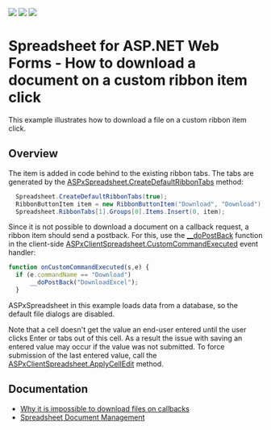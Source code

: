 <!-- default badges list -->
![](https://img.shields.io/endpoint?url=https://codecentral.devexpress.com/api/v1/VersionRange/134059990/18.1.10%2B)
[![](https://img.shields.io/badge/Open_in_DevExpress_Support_Center-FF7200?style=flat-square&logo=DevExpress&logoColor=white)](https://supportcenter.devexpress.com/ticket/details/T623622)
[![](https://img.shields.io/badge/📖_How_to_use_DevExpress_Examples-e9f6fc?style=flat-square)](https://docs.devexpress.com/GeneralInformation/403183)
<!-- default badges end -->
# Spreadsheet for ASP.NET Web Forms - How to download a document on a custom ribbon item click

This example illustrates how to download a file on a custom ribbon item click.

## Overview

The item is added in code behind to the existing ribbon tabs. The tabs are generated by the [ASPxSpreadsheet.CreateDefaultRibbonTabs](https://docs.devexpress.com/AspNet/DevExpress.Web.ASPxSpreadsheet.ASPxSpreadsheet.CreateDefaultRibbonTabs(System.Boolean)) method:

```cs
  Spreadsheet.CreateDefaultRibbonTabs(true);
  RibbonButtonItem item = new RibbonButtonItem("Download", "Download");
  Spreadsheet.RibbonTabs[1].Groups[0].Items.Insert(0, item);
```

Since it is not possible to download a document on a callback request, a ribbon item should send a postback. For this, use the [__doPostBack](https://www.codeproject.com/Articles/667531/doPostBack-function) function in the client-side [ASPxClientSpreadsheet.CustomCommandExecuted](https://docs.devexpress.com/AspNet/js-ASPxClientSpreadsheet.CustomCommandExecuted) event handler:

```js
function onCustomCommandExecuted(s,e) {
  if (e.commandName == "Download") 
      __doPostBack("DownloadExcel");
  }
```

ASPxSpreadsheet in this example loads data from a database, so the default file dialogs are disabled.

Note that a cell doesn't get the value an end-user entered until the user clicks Enter or tabs out of this cell. As a result the issue with saving an entered value may occur if the value was not submitted. To force submission of the last entered value, call the [ASPxClientSpreadsheet.ApplyCellEdit](https://docs.devexpress.com/AspNet/js-ASPxClientSpreadsheet.ApplyCellEdit) method.

## Documentation

* [Why it is impossible to download files on callbacks](https://docs.devexpress.com/AspNet/403753/troubleshooting/server-side-issues/impossible-download-files-on-callback)
* [Spreadsheet Document Management](https://docs.devexpress.com/AspNet/116406/components/spreadsheet/document-management)

